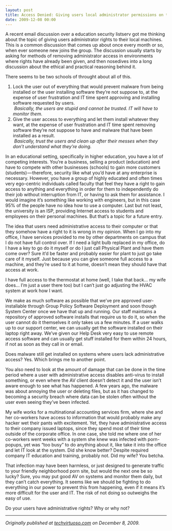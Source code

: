 ```yaml
---
layout: post
title: Access Denied: Giving users local administrator permissions on their machine?
date: 2009-12-08 00:00
---
```



A recent email discussion over a education security listserv got me thinking about the topic of giving users administrator rights to their local machines. This is a common discussion that comes up about once every month or so, when ever someone new joins the group. The discussion usually starts by asking for methods of removing administrator access in environments where rights have already been given, and then nosedives into a long discussion about the ethical and practical reasoning behind it.

There seems to be two schools of throught about all of this.

1.  Lock the user out of everything that would prevent malware from being installed or the user installing software they’re not suppose to, at the expense of user frustration and IT time spent approving and installing software requested by users.  
     _Basically, the users are stupid and cannot be trusted. IT will have to monitor them._
2.  Give the user access to everything and let them install whatever they want, at the expense of user frustration and IT time spent removing software they’re not suppose to have and malware that have been installed as a result.  
     _Basically, trust the users and clean up after their messes when they don’t understand what they’re doing._

In an educational setting, specifically in higher education, you have a lot of competing interests. You’re a business, selling a product (education) and have to compete with other businesses (schools) to gain more customers (students) — therefore, security like what you’d have at any enterprise is necessary. However, you have a group of highly educated and often times very ego-centric individuals called faculty that feel they have a right to gain access to anything and everything in order for them to independently do their job without interruption from IT, or having to ask them for assistance. I would imagine it’s something like working with engineers, but in this case 95% of the people have no idea how to use a computer. Last but not least, the university is an ISP, providing Internet access to students and employees on their personal machines. But that’s a topic for a future entry.

The idea that users need administrative access to their computer or that they somehow have a right to it is wrong in my opinion. When I go into my office, I have services provided to me by other departments on campus that I do not have full control over. If I need a light bulb replaced in my office, do I have a key to go do it myself or do I just call Physical Plant and have them come over? Sure it’d be faster and probably easier for plant to just go take care of it myself. Just because you can give someone full access to a machine, and they’re used to it at home, doesn’t mean they should have that access at work.

I have full access to the thermostat at home (well, I take that back… my wife does… I’m just a user there too) but I can’t just go adjusting the HVAC system at work how I want.

We make as much software as possible that we’ve pre approved user-installable through Group Policy Software Deployment and soon though System Center once we have that up and running. Our staff maintains a repository of approved software installs that require us to do it, so when the user cannot do it themselves it only takes us a few minutes. If a user walks up to our support center, we can usually get the software installed on their laptop right away. We’ve given our Help Desk very easy to use remote access software and can usually get stuff installed for them within 24 hours, if not as soon as they call in or email.

Does malware still get installed on systems where users lack administrative access? Yes. Which brings me to another point.

You also need to look at the amount of damage that can be done in the time period where a user with administrative access disables anti-virus to install something, or even where the AV client doesn’t detect it and the user isn’t aware enough to see what has happened. A few years ago, the malware was about annoying the user or deleting files, but as it has changed to becoming a security breach where data can be stolen often without the user even seeing they’ve been infected.

My wife works for a multinational accounting services firm, where she and her co-workers have access to information that would probably make any hacker wet their pants with excitement. Yet, they have administrative access to their company issued laptops, since they spend most of their time outside of the corporate office. In one case, she told me where one of her co-workers went weeks with a system she knew was infected with porn-popups, yet was “too busy” to do anything about it, like take it into the office and let IT look at the system. Did she know better? Despite required company IT education and training, probably not. Did my wife? You betcha.

That infection may have been harmless, or just designed to generate traffic to your friendly neighborhood porn site, but would the next one be so lucky? Sure, you may put good AV on systems and monitor them daily, but they can’t catch everything. It seems like we should be fighting to do everything in our power to prevent this from happening, even if it means it’s more difficult for the user and IT. The risk of not doing so outweighs the easy of use.

Do your users have administrative rights? Why or why not?

* * *

_Originally published at_ [_techvirtuoso.com_](http://techvirtuoso.com/2009/12/08/access-denied-giving-users-local-administrator-permissions-on-their-machine/) _on December 8, 2009._
